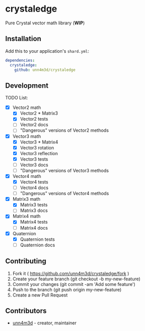 # crystaledge

Pure Crystal vector math library (**WIP**)


## Installation


Add this to your application's `shard.yml`:

```yaml
dependencies:
  crystaledge:
    github: unn4m3d/crystaledge
```

## Development

TODO List:
- [x] Vector2 math
  - [x] Vector2 * Matrix3
  - [x] Vector2 tests
  - [ ] Vector2 docs
  - [ ] "Dangerous" versions of Vector2 methods
- [x] Vector3 math
  - [x] Vector3 * Matrix4
  - [x] Vector3 rotation
  - [x] Vector3 reflection
  - [x] Vector3 tests
  - [ ] Vector3 docs
  - [ ] "Dangerous" versions of Vector3 methods
- [x] Vector4 math
  - [x] Vector4 tests
  - [ ] Vector4 docs
  - [ ] "Dangerous" versions of Vector4 methods
- [x] Matrix3 math
  - [x] Matrix3 tests
  - [ ] Matrix3 docs
- [x] Matrix4 math
  - [x] Matrix4 tests
  - [ ] Matrix4 docs
- [x] Quaternion
  - [x] Quaternion tests
  - [ ] Quaternion docs

## Contributing

1. Fork it ( https://github.com/unn4m3d/crystaledge/fork )
2. Create your feature branch (git checkout -b my-new-feature)
3. Commit your changes (git commit -am 'Add some feature')
4. Push to the branch (git push origin my-new-feature)
5. Create a new Pull Request

## Contributors

- [unn4m3d](https://github.com/unn4m3d) - creator, maintainer
